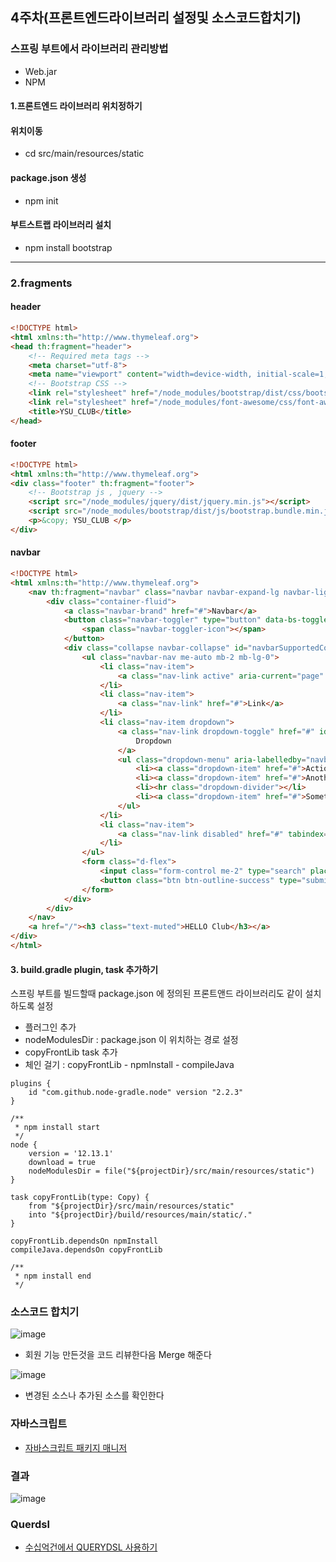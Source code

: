 ## 4주차(프론트엔드라이브러리 설정및 소스코드합치기)

### 스프링 부트에서 라이브러리 관리방법
* Web.jar
* NPM

#### 1.프론트엔드 라이브러리 위치정하기

#### 위치이동
* cd src/main/resources/static

#### package.json 생성
* npm init

#### 부트스트랩 라이브러리 설치
* npm install bootstrap

---

### 2.fragments

#### header
```html
<!DOCTYPE html>
<html xmlns:th="http://www.thymeleaf.org">
<head th:fragment="header">
    <!-- Required meta tags -->
    <meta charset="utf-8">
    <meta name="viewport" content="width=device-width, initial-scale=1, shrinkto-fit=no">
    <!-- Bootstrap CSS -->
    <link rel="stylesheet" href="/node_modules/bootstrap/dist/css/bootstrap.min.css" />
    <link rel="stylesheet" href="/node_modules/font-awesome/css/font-awesome.min.css" />
    <title>YSU_CLUB</title>
</head>
```

#### footer
```html
<!DOCTYPE html>
<html xmlns:th="http://www.thymeleaf.org">
<div class="footer" th:fragment="footer">
    <!-- Bootstrap js , jquery -->
    <script src="/node_modules/jquery/dist/jquery.min.js"></script>
    <script src="/node_modules/bootstrap/dist/js/bootstrap.bundle.min.js"></script>
    <p>&copy; YSU_CLUB </p>
</div>
```

#### navbar
```html
<!DOCTYPE html>
<html xmlns:th="http://www.thymeleaf.org">
    <nav th:fragment="navbar" class="navbar navbar-expand-lg navbar-light bg-light">
        <div class="container-fluid">
            <a class="navbar-brand" href="#">Navbar</a>
            <button class="navbar-toggler" type="button" data-bs-toggle="collapse" data-bs-target="#navbarSupportedContent" aria-controls="navbarSupportedContent" aria-expanded="false" aria-label="Toggle navigation">
                <span class="navbar-toggler-icon"></span>
            </button>
            <div class="collapse navbar-collapse" id="navbarSupportedContent">
                <ul class="navbar-nav me-auto mb-2 mb-lg-0">
                    <li class="nav-item">
                        <a class="nav-link active" aria-current="page" href="#">Home</a>
                    </li>
                    <li class="nav-item">
                        <a class="nav-link" href="#">Link</a>
                    </li>
                    <li class="nav-item dropdown">
                        <a class="nav-link dropdown-toggle" href="#" id="navbarDropdown" role="button" data-bs-toggle="dropdown" aria-expanded="false">
                            Dropdown
                        </a>
                        <ul class="dropdown-menu" aria-labelledby="navbarDropdown">
                            <li><a class="dropdown-item" href="#">Action</a></li>
                            <li><a class="dropdown-item" href="#">Another action</a></li>
                            <li><hr class="dropdown-divider"></li>
                            <li><a class="dropdown-item" href="#">Something else here</a></li>
                        </ul>
                    </li>
                    <li class="nav-item">
                        <a class="nav-link disabled" href="#" tabindex="-1" aria-disabled="true">Disabled</a>
                    </li>
                </ul>
                <form class="d-flex">
                    <input class="form-control me-2" type="search" placeholder="Search" aria-label="Search">
                    <button class="btn btn-outline-success" type="submit">Search</button>
                </form>
            </div>
        </div>
    </nav>
    <a href="/"><h3 class="text-muted">HELLO Club</h3></a>
</div>
</html>
```


#### 3. build.gradle plugin, task 추가하기

스프링 부트를 빌드할때 package.json 에 정의된 프론트앤드 라이브러리도 같이 설치하도록 설정


* 플러그인 추가
* nodeModulesDir : package.json 이 위치하는 경로 설정
* copyFrontLib task 추가
* 체인 걸기 : copyFrontLib - npmInstall - compileJava

```
plugins {
    id "com.github.node-gradle.node" version "2.2.3"
}

/**
 * npm install start
 */
node {
    version = '12.13.1'
    download = true
    nodeModulesDir = file("${projectDir}/src/main/resources/static")
}

task copyFrontLib(type: Copy) {
    from "${projectDir}/src/main/resources/static"
    into "${projectDir}/build/resources/main/static/."
}

copyFrontLib.dependsOn npmInstall
compileJava.dependsOn copyFrontLib

/**
 * npm install end
 */
```

### 소스코드 합치기

![image](https://user-images.githubusercontent.com/65409092/111896238-7389cd80-8a5b-11eb-9f09-d920d8ded5d2.png)

* 회원 기능 만든것을 코드 리뷰한다음 Merge 해준다

![image](https://user-images.githubusercontent.com/65409092/111896258-9916d700-8a5b-11eb-896f-db493070a198.png)

* 변경된 소스나 추가된 소스를 확인한다

### 자바스크립트
* [자바스크립트 패키지 매니저](https://www.cleancoder.dev/package-manager-history/?fbclid=IwAR2thBW17nsgzRLb4cFcqUkARjssAuWBOp7qCOFSEiYyXg7YppnWx-NUPBg)

### 결과
![image](https://user-images.githubusercontent.com/65409092/111899818-29601680-8a72-11eb-8b19-cd8484463ca8.png)

### Querdsl
* [수십억건에서 QUERYDSL 사용하기](https://youtu.be/zMAX7g6rO_Y)


